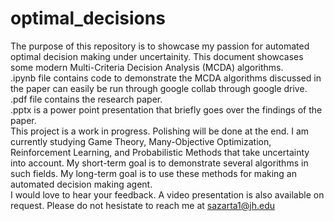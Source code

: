 # optimal_decisions
The purpose of this repository is to showcase my passion for automated optimal decision making under uncertainity.
This document showcases some modern Multi-Criteria Decision Analysis (MCDA) algorithms. <br>
.ipynb file contains code to demonstrate the MCDA algorithms discussed in the paper can easily be run through google collab through google drive.<br>
.pdf file contains the research paper. <br>
.pptx is a power point presentation that briefly goes over the findings of the paper. <br>
This project is a work in progress. Polishing will be done at the end. I am currently studying Game Theory, Many-Objective Optimization, Reinforcement Learning, and Probabilistic Methods that take uncertainty into account. My short-term goal is to demonstrate several algorithms in such fields. My long-term goal is to use these methods for making an automated decision making agent. <br>
I would love to hear your feedback. A video presentation is also available on request. Please do not hesistate to reach me at sazarta1@jh.edu
